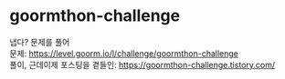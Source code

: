 # goormthon-challenge
냅다? 문제를 풀어  
문제: https://level.goorm.io/l/challenge/goormthon-challenge  
풀이, 근데이제 포스팅을 곁들인: https://goormthon-challenge.tistory.com/
